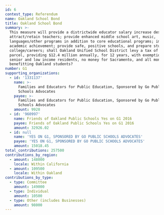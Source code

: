 ```yaml
---
id: 6
contest_type: Referendum
name: Oakland School Bond
title: Oakland School Bond
summary: >-
  This measure will provide a districtwide educator salary increase designed to
  attract/retain teachers; provide enhanced middle school art, music,
  languages/other programs in addition to core educational programs; improve
  academic achievement; provide safe, positive schools, and prepare students for
  college/careers; shall Oakland Unified School District levy a tax of $120 per
  parcel, providing $12.4 million annually, for 12 years, with exemptions for
  senior and low income residents, no money for Sacramento, and all money
  benefitting Oakland students?
number: G1
supporting_organizations:
  - id: '1331137'
    name: >-
      Families and Educators for Public Education, Sponsored by Go Public
      Schools Advocates
    payee: >-
      Families and Educators for Public Education, Sponsored by Go Public
      Schools Advocates
    amount: 9928
  - id: '960997'
    name: Friends of Oakland Public Schools Yes on G1 2016
    payee: Friends of Oakland Public Schools Yes on G1 2016
    amount: 32926.02
  - id: null
    name: 'YES ON G1, SPONSORED BY GO PUBLIC SCHOOLS ADVOCATES'
    payee: 'YES ON G1, SPONSORED BY GO PUBLIC SCHOOLS ADVOCATES'
    amount: 15018.45
total_contributions: 257500
contributions_by_region:
  - amount: 148000
    locale: Within California
  - amount: 109500
    locale: Within Oakland
contributions_by_type:
  - type: Committee
    amount: 149000
  - type: Individual
    amount: 10500
  - type: Other (includes Businesses)
    amount: 98000
---
```

